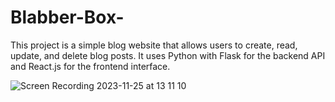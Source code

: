 # Blabber-Box-
This project is a simple blog website that allows users to create, read, update, and delete blog posts. It uses Python with Flask for the backend API and React.js for the frontend interface.

![Screen Recording 2023-11-25 at 13 11 10](https://github.com/Wuhoos/Blabber-Box/assets/135660675/e14b7334-b997-4ef4-b786-e01227d980c0)
